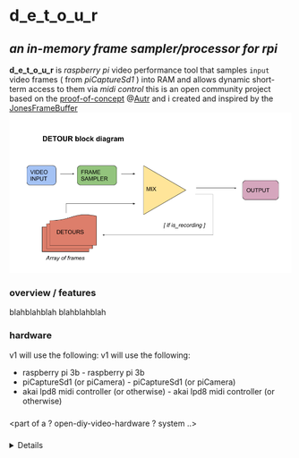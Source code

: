 # __d_e_t_o_u_r__

## _an in-memory frame sampler/processor for rpi_	

<vector image coming soon>
 
__d_e_t_o_u_r__ is  _raspberry pi_ video performance tool that samples `input` video frames ( from _piCaptureSd1_ ) into RAM and allows dynamic short-term access to them via _midi control_ 
<demo video coming sometime>
this is an open community project based on the [proof-of-concept] @[Autr] and i created and inspired by the [JonesFrameBuffer]	
 ![flow1](./images/DETOUR-block.png)


 ### overview / features


 blahblahblah	blahblahblah


### hardware
v1 will use the following:	v1 will use the following:
- raspberry pi 3b	- raspberry pi 3b
- piCaptureSd1 (or piCamera)	- piCaptureSd1 (or piCamera)
- akai lpd8 midi controller (or otherwise)	- akai lpd8 midi controller (or otherwise)


 ###

 <part of a ? open-diy-video-hardware ? system ..>

 ### 

 <details on how to use, build, dev etc coming here>



 [proof-of-concept]: https://github.com/autr/rpi-frame-sampler
[autr]: https://github.com/autr
[JonesFrameBuffer]: http://www.experimentaltvcenter.org/jones-frame-buffer-prototype
